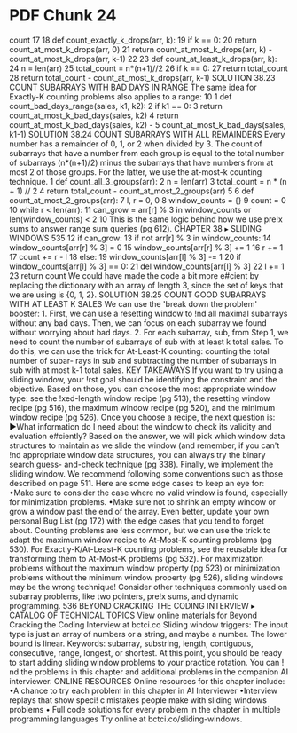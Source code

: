# PDF Chunk 24

count 17 18 def count_exactly_k_drops(arr, k): 19 if k == 0: 20 return count_at_most_k_drops(arr, 0) 21 return count_at_most_k_drops(arr, k) - count_at_most_k_drops(arr, k-1) 22 23 def count_at_least_k_drops(arr, k): 24 n = len(arr) 25 total_count = n*(n+1)//2 26 if k == 0: 27 return total_count 28 return total_count - count_at_most_k_drops(arr, k-1) SOLUTION 38.23 COUNT SUBARRAYS WITH BAD DAYS IN RANGE The same idea for Exactly-K counting problems also applies to a range: 10 1 def count_bad_days_range(sales, k1, k2): 2 if k1 == 0: 3 return count_at_most_k_bad_days(sales, k2) 4 return count_at_most_k_bad_days(sales, k2) - 5 count_at_most_k_bad_days(sales, k1-1) SOLUTION 38.24 COUNT SUBARRAYS WITH ALL REMAINDERS Every number has a remainder of 0, 1, or 2 when divided by 3. The count of subarrays that have a number from each group is equal to the total number of subarrays (n*(n+1)/2) minus the subarrays that have numbers from at most 2 of those groups. For the latter, we use the at-most-k counting technique. 1 def count_all_3_groups(arr): 2 n = len(arr) 3 total_count = n * (n + 1) // 2 4 return total_count - count_at_most_2_groups(arr) 5 6 def count_at_most_2_groups(arr): 7 l, r = 0, 0 8 window_counts = {} 9 count = 0 10 while r < len(arr): 11 can_grow = arr[r] % 3 in window_counts or len(window_counts) < 2 10 This is the same logic behind how we use pre!x sums to answer range sum queries (pg 612). CHAPTER 38 ▸ SLIDING WINDOWS 535 12 if can_grow: 13 if not arr[r] % 3 in window_counts: 14 window_counts[arr[r] % 3] = 0 15 window_counts[arr[r] % 3] += 1 16 r += 1 17 count += r - l 18 else: 19 window_counts[arr[l] % 3] -= 1 20 if window_counts[arr[l] % 3] == 0: 21 del window_counts[arr[l] % 3] 22 l += 1 23 return count We could have made the code a bit more e#cient by replacing the dictionary with an array of length 3, since the set of keys that we are using is {0, 1, 2}. SOLUTION 38.25 COUNT GOOD SUBARRAYS WITH AT LEAST K SALES We can use the 'break down the problem' booster: 1. First, we can use a resetting window to !nd all maximal subarrays without any bad days. Then, we can focus on each subarray we found without worrying about bad days. 2. For each subarray, sub, from Step 1, we need to count the number of subarrays of sub with at least k total sales. To do this, we can use the trick for At-Least-K counting: counting the total number of subar- rays in sub and subtracting the number of subarrays in sub with at most k-1 total sales. KEY TAKEAWAYS If you want to try using a sliding window, your !rst goal should be identifying the constraint and the objective. Based on those, you can choose the most appropriate window type: see the !xed-length window recipe (pg 513), the resetting window recipe (pg 516), the maximum window recipe (pg 520), and the minimum window recipe (pg 526). Once you choose a recipe, the next question is: ▶What information do I need about the window to check its validity and evaluation e#ciently? Based on the answer, we will pick which window data structures to maintain as we slide the window (and remember, if you can't !nd appropriate window data structures, you can always try the binary search guess- and-check technique (pg 338). Finally, we implement the sliding window. We recommend following some conventions such as those described on page 511. Here are some edge cases to keep an eye for: •Make sure to consider the case where no valid window is found, especially for minimization problems. •Make sure not to shrink an empty window or grow a window past the end of the array. Even better, update your own personal Bug List (pg 172) with the edge cases that you tend to forget about. Counting problems are less common, but we can use the trick to adapt the maximum window recipe to At-Most-K counting problems (pg 530). For Exactly-K/At-Least-K counting problems, see the reusable idea for transforming them to At-Most-K problems (pg 532). For maximization problems without the maximum window property (pg 523) or minimization problems without the minimum window property (pg 526), sliding windows may be the wrong technique! Consider other techniques commonly used on subarray problems, like two pointers, pre!x sums, and dynamic programming. 536 BEYOND CRACKING THE CODING INTERVIEW ▸ CATALOG OF TECHNICAL TOPICS View online materials for Beyond Cracking the Coding Interview at bctci.co Sliding window triggers: The input type is just an array of numbers or a string, and maybe a number. The lower bound is linear. Keywords: subarray, substring, length, contiguous, consecutive, range, longest, or shortest. At this point, you should be ready to start adding sliding window problems to your practice rotation. You can ! nd the problems in this chapter and additional problems in the companion AI interviewer. ONLINE RESOURCES Online resources for this chapter include: •A chance to try each problem in this chapter in AI Interviewer •Interview replays that show speci! c mistakes people make with sliding windows problems • Full code solutions for every problem in the chapter in multiple programming languages Try online at bctci.co/sliding-windows.